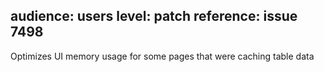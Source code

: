 audience: users
level: patch
reference: issue 7498
---

Optimizes UI memory usage for some pages that were caching table data
